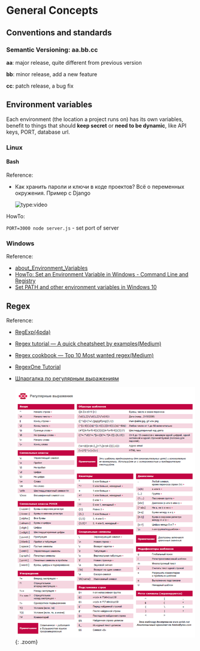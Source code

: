 # General Concepts
## Conventions and standards

### Semantic Versioning: aa.bb.cc

**aa**: major release, quite different from previous version

**bb**: minor release, add a new feature

**cc**: patch release, a bug fix

## Environment variables

Each environment (the location a project runs on) has its own variables, benefit to things that should **keep secret** or **need to be dynamic**, like API keys, PORT, database url.

### Linux

#### Bash

Reference:

<object data="./environmet-variables.pdf" type="application/pdf" class="pdf"></object>

+ Как хранить пароли и ключи в коде проектов? Всё о переменных окружения. Пример с Django

    ![type:video](https://www.youtube.com/embed/Y9MRCxq4DIc)

HowTo:

`PORT=3000 node server.js` - set port of server

### Windows

Reference:

+ [about_Environment_Variables](https://docs.microsoft.com/en-us/powershell/module/microsoft.powershell.core/about/about_environment_variables?view=powershell-7.1&viewFallbackFrom=powershell-6)
+ [HowTo: Set an Environment Variable in Windows - Command Line and Registry](http://www.dowdandassociates.com/blog/content/howto-set-an-environment-variable-in-windows-command-line-and-registry/)
+ [Set PATH and other environment variables in Windows 10](https://www.opentechguides.com/how-to/article/windows-10/113/windows-10-set-path.html)

## Regex

Reference:

+ [RegExp(4pda)](https://4pda.to/forum/index.php?showtopic=940394)

+ [Regex tutorial — A quick cheatsheet by examples(Medium)](https://medium.com/factory-mind/regex-tutorial-a-simple-cheatsheet-by-examples-649dc1c3f285)

+ [Regex cookbook — Top 10 Most wanted regex(Medium)](https://medium.com/factory-mind/regex-cookbook-most-wanted-regex-aa721558c3c1)

+ [RegexOne Tutorial](https://regexone.com/)

+ [Шпаргалка по регулярным выражениям](https://www.exlab.net/tools/sheets/regexp.html)

    ![regexp(rus)](regexp(rus).png){: .zoom}
